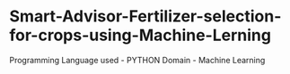 # Smart-Advisor-Fertilizer-selection-for-crops-using-Machine-Lerning
Programming Language used - PYTHON
Domain - Machine Learning
